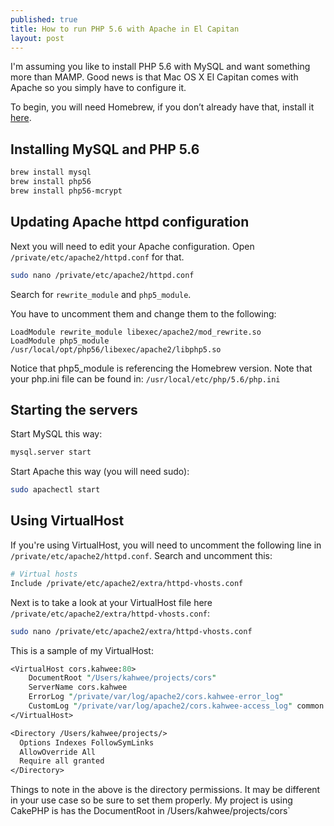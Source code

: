 ```yaml
---
published: true
title: How to run PHP 5.6 with Apache in El Capitan
layout: post
---
```

I'm assuming you like to install PHP 5.6 with MySQL and want something more than MAMP. Good news is that Mac OS X El Capitan comes with Apache so you simply have to configure it.

To begin, you will need Homebrew, if you don’t already have that, install it [here](http://brew.sh/).

## Installing MySQL and PHP 5.6

```sh
brew install mysql
brew install php56
brew install php56-mcrypt
```

## Updating Apache httpd configuration

Next you will need to edit your Apache configuration. Open `/private/etc/apache2/httpd.conf` for that.

```sh
sudo nano /private/etc/apache2/httpd.conf
```

Search for `rewrite_module` and `php5_module`.

You have to uncomment them and change them to the following:

```
LoadModule rewrite_module libexec/apache2/mod_rewrite.so
LoadModule php5_module    /usr/local/opt/php56/libexec/apache2/libphp5.so
```

Notice that php5_module is referencing the Homebrew version. Note that your php.ini file can be found in: `/usr/local/etc/php/5.6/php.ini`

## Starting the servers

Start MySQL this way:

```sh
mysql.server start
```

Start Apache this way (you will need sudo):

```sh
sudo apachectl start
```

## Using VirtualHost

If you're using VirtualHost, you will need to uncomment the following line in `/private/etc/apache2/httpd.conf`. Search and uncomment this:

```perl
# Virtual hosts
Include /private/etc/apache2/extra/httpd-vhosts.conf
```

Next is to take a look at your VirtualHost file here `/private/etc/apache2/extra/httpd-vhosts.conf`:

```sh
sudo nano /private/etc/apache2/extra/httpd-vhosts.conf
```

This is a sample of my VirtualHost:

```perl
<VirtualHost cors.kahwee:80>
    DocumentRoot "/Users/kahwee/projects/cors"
    ServerName cors.kahwee
    ErrorLog "/private/var/log/apache2/cors.kahwee-error_log"
    CustomLog "/private/var/log/apache2/cors.kahwee-access_log" common
</VirtualHost>

<Directory /Users/kahwee/projects/>
  Options Indexes FollowSymLinks
  AllowOverride All
  Require all granted
</Directory>
```

Things to note in the above is the directory permissions. It may be different in your use case so be sure to set them properly. My project is using CakePHP is has the DocumentRoot in /Users/kahwee/projects/cors`